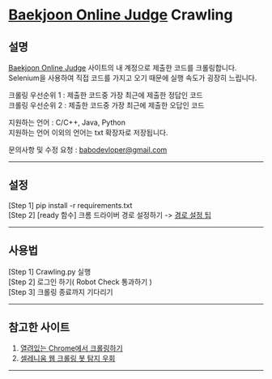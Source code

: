 # [Baekjoon Online Judge](https://www.acmicpc.net/) Crawling

## **설명**
[Baekjoon Online Judge](https://www.acmicpc.net/) 사이트의 내 계정으로 제출한 코드를 크롤링합니다.</br>
Selenium을 사용하여 직접 코드를 가지고 오기 때문에 실행 속도가 굉장히 느립니다.

크롤링 우선순위 1 : 제출한 코드중 가장 최근에 제출한 정답인 코드</br>
크롤링 우선순위 2 : 제출한 코드중 가장 최근에 제출한 오답인 코드</br>

지원하는 언어 : C/C++, Java, Python</br>
지원하는 언어 이외의 언어는 txt 확장자로 저장됩니다.

문의사항 및 수정 요청 : <babodevloper@gmail.com>

---

## **설정**
[Step 1] pip install -r requirements.txt</br>
[Step 2] [ready 함수] 크롬 드라이버 경로 설정하기 -> [경로 설정 팁](https://pythondocs.net/selenium/%EC%85%80%EB%A0%88%EB%8B%88%EC%9B%80-%EC%9B%B9-%ED%81%AC%EB%A1%A4%EB%A7%81-%EB%B4%87-%ED%83%90%EC%A7%80-%EC%9A%B0%ED%9A%8C/)
    

---

## **사용법**
[Step 1] Crawling.py 실행</br>
[Step 2] 로그인 하기( Robot Check 통과하기 )</br>
[Step 3] 크롤링 종료까지 기다리기

---

## **참고한 사이트**
1. [열려있는 Chrome에서 크롤링하기](https://jakpentest.tistory.com/39)
2. [셀레니움 웹 크롤링 봇 탐지 우회](https://pythondocs.net/selenium/%EC%85%80%EB%A0%88%EB%8B%88%EC%9B%80-%EC%9B%B9-%ED%81%AC%EB%A1%A4%EB%A7%81-%EB%B4%87-%ED%83%90%EC%A7%80-%EC%9A%B0%ED%9A%8C/)

---